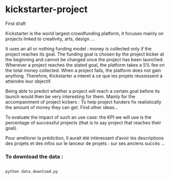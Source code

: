 # kickstarter-project


First draft

Kickstarter is the world largest crowdfunding platform, it focuses mainly on projects linked to creativity, arts, design …

It uses an all or nothing funding model : money is collected only if the project reaches its goal. The funding goal is chosen by the project kicker at the beginning and cannot be changed once the project has been launched. Whenever a project reaches the stated goal, the platform takes a 5% fee on the total money collected. When a project fails, the platform does not gain anything. Therefore, Kickstarter a interet à ce que les projets réussissent à atteindre leur objectif.

Being able to predict whether a project will reach a certain goal before its launch would then be very interesting for them. Mainly for the accompaniment of project kickers : To help project funders fix realistically the amount of money they can get. Find other ideas...

To evaluate the impact of such an use case: the KPI we will use is the percentage of successful projects (that is to say project that reaches their goal).


Pour améliorer la prédiction, Il aurait été intéressant d’avoir les descriptions des projets et des infos sur le lanceur de projets : sur ses anciens succès ...


### To download the data :
 ```cmd 
 
 python data_download.py 
 ```
